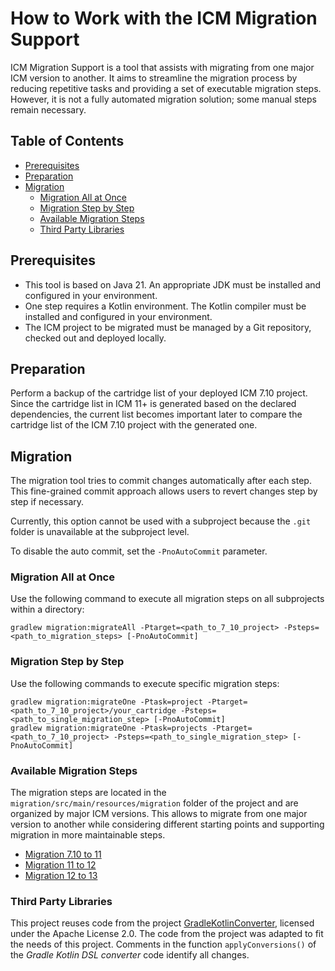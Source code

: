 How to Work with the ICM Migration Support
==========================================

ICM Migration Support is a tool that assists with migrating from one major ICM version to another.
It aims to streamline the migration process by reducing repetitive tasks and providing a set of executable migration steps.
However, it is not a fully automated migration solution; some manual steps remain necessary.

## Table of Contents
- [Prerequisites](#prerequisites)
- [Preparation](#preparation)
- [Migration](#migration)
  - [Migration All at Once](#migration-all-at-once)
  - [Migration Step by Step](#migration-step-by-step)
  - [Available Migration Steps](#available-migration-steps)
  - [Third Party Libraries](#third-party-libraries)


## Prerequisites
* This tool is based on Java 21. An appropriate JDK must be installed and configured in your environment.
* One step requires a Kotlin environment. The Kotlin compiler must be installed and configured in your environment.
* The ICM project to be migrated must be managed by a Git repository, checked out and deployed locally.

## Preparation
Perform a backup of the cartridge list of your deployed ICM 7.10 project.
Since the cartridge list in ICM 11+ is generated based on the declared dependencies, the current list becomes important later to compare the cartridge list of the ICM 7.10 project with the generated one.

## Migration
The migration tool tries to commit changes automatically after each step.  
This fine-grained commit approach allows users to revert changes step by step if necessary.  

Currently, this option cannot be used with a subproject because the `.git` folder is unavailable at the subproject level.

To disable the auto commit, set the `-PnoAutoCommit` parameter.

### Migration All at Once

Use the following command to execute all migration steps on all subprojects within a directory:

```
gradlew migration:migrateAll -Ptarget=<path_to_7_10_project> -Psteps=<path_to_migration_steps> [-PnoAutoCommit]
```

### Migration Step by Step

Use the following commands to execute specific migration steps:

```
gradlew migration:migrateOne -Ptask=project -Ptarget=<path_to_7_10_project>/your_cartridge -Psteps=<path_to_single_migration_step> [-PnoAutoCommit]
gradlew migration:migrateOne -Ptask=projects -Ptarget=<path_to_7_10_project> -Psteps=<path_to_single_migration_step> [-PnoAutoCommit]
```

### Available Migration Steps
The migration steps are located in the `migration/src/main/resources/migration` folder of the project and are organized by major ICM versions. This allows to migrate from one major version to another while considering different starting points and supporting migration in more maintainable steps.

* [Migration 7.10 to 11](docs/migration-7.10-11.md)
* [Migration 11 to 12](docs/migration-11-12.md)
* [Migration 12 to 13](docs/migration-12-13.md)

### Third Party Libraries
This project reuses code from the project [GradleKotlinConverter](https://github.com/bernaferrari/GradleKotlinConverter), licensed under the Apache License 2.0. 
The code from the project was adapted to fit the needs of this project.
Comments in the function `applyConversions()` of the _Gradle Kotlin DSL converter_ code identify all changes.